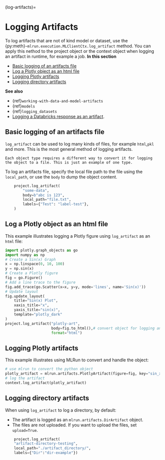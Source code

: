 (log-artifacts)=
# Logging Artifacts
To log artifacts that are not of kind model or dataset, use the {py:meth}`~mlrun.execution.MLClientCtx.log_artifact` method.
You can apply this nethod to the project object or the context object when logging an artifact in runtime, for example a job.
**In this section**
- [Basic logging of an artifacts file](#basic-logging-of-an-artifacts-file)
- [Log a Plotly object as an html file](#log-a-plotly-object-as-an-html-file)
- [Logging Plotly artifacts](#logging-plotly-artifacts)
- [Logging directory artifacts](#logging-directory-artifacts)

**See also**
- {ref}`working-with-data-and-model-artifacts`
- {ref}`models`
- {ref}`logging_datasets`
- [Logging a Databricks response as an artifact](../runtimes/databricks.html#logging-a-databricks-response-as-an-artifact).
## Basic logging of an artifacts file
`log_artifact` can be used to log many kinds of files, for example `html`,`pkl` and more. This is the most general method of logging artifacts. 
```{admonition} Tip
Each object type requires a different way to convert it for logging the object to a file. This is just an example of one type.
```
To log an artifacts file, specify the local file path to the file using the `local_path`, or use the `body` to dump the object content.
```python
    project.log_artifact(
        "some-data",
        body=b"abc is 123",
        local_path="file.txt",
        labels={"Test": "label-test"},
    )
```
## Log a Plotly object as an html file
This example illustrates logging a Plotly figure using `log_artifact` as an `html` file:
```python
import plotly.graph_objects as go
import numpy as np
# Create a Sin(x) Graph
x = np.linspace(0, 10, 100)
y = np.sin(x)
# Create a Plotly figure
fig = go.Figure()
# Add a line trace to the figure
fig.add_trace(go.Scatter(x=x, y=y, mode='lines', name='Sin(x)'))
# Update layout
fig.update_layout(
    title="Sin(x) Plot",
    xaxis_title="x",
    yaxis_title="sin(x)",
    template="plotly_dark" 
)
project.log_artifact("plotly-art",
                     body=fig.to_html(),# convert object for logging an html file
                     format="html")
```
## Logging Plotly artifacts 
This example illustrates using MLRun to convert and handle the object: 
```python
# use mlrun to convert the python object
plotly_artifact = mlrun.artifacts.PlotlyArtifact(figure=fig, key="sin_x") 
# log the artifact
context.log_artifact(plotly_artifact) 
```
## Logging directory artifacts 
When using `log_artifact` to log a directory, by default:
- The artifact is logged as an `mlrun.artifacts.DirArtifact` object.
- The files are not uploaded. If you want to upload the files, set `upload=True`.
```python
    project.log_artifact(
    "artifact-directory-testing",
    local_path="./artifact_directory/",
    labels={"Dir":"dir-example"})
```